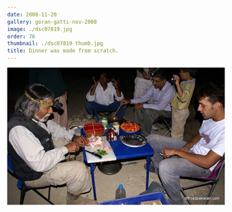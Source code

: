 ```yaml
---
date: 2008-11-20
gallery: goran-gatti-nov-2008
image: ./dsc07819.jpg
order: 76
thumbnail: ./dsc07819-thumb.jpg
title: Dinner was made from scratch.
---
```


![Dinner was made from scratch.](./dsc07819.jpg)
